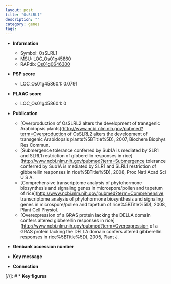 ```yaml
---
layout: post
title: "OsSLRL1"
description: ""
category: genes
tags: 
---
```


* **Information**  
    + Symbol: OsSLRL1  
    + MSU: [LOC_Os01g45860](http://rice.plantbiology.msu.edu/cgi-bin/ORF_infopage.cgi?orf=LOC_Os01g45860)  
    + RAPdb: [Os01g0646300](http://rapdb.dna.affrc.go.jp/viewer/gbrowse_details/irgsp1?name=Os01g0646300)  

* **PSP score**  
    + LOC_Os01g45860.1: 0.0791 

* **PLAAC score**  
    + LOC_Os01g45860.1: 0 

* **Publication**  
    + [Overproduction of OsSLRL2 alters the development of transgenic Arabidopsis plants](http://www.ncbi.nlm.nih.gov/pubmed?term=Overproduction of OsSLRL2 alters the development of transgenic Arabidopsis plants%5BTitle%5D), 2007, Biochem Biophys Res Commun.
    + [Submergence tolerance conferred by Sub1A is mediated by SLR1 and SLRL1 restriction of gibberellin responses in rice](http://www.ncbi.nlm.nih.gov/pubmed?term=Submergence tolerance conferred by Sub1A is mediated by SLR1 and SLRL1 restriction of gibberellin responses in rice%5BTitle%5D), 2008, Proc Natl Acad Sci U S A.
    + [Comprehensive transcriptome analysis of phytohormone biosynthesis and signaling genes in microspore/pollen and tapetum of rice](http://www.ncbi.nlm.nih.gov/pubmed?term=Comprehensive transcriptome analysis of phytohormone biosynthesis and signaling genes in microspore/pollen and tapetum of rice%5BTitle%5D), 2008, Plant Cell Physiol.
    + [Overexpression of a GRAS protein lacking the DELLA domain confers altered gibberellin responses in rice](http://www.ncbi.nlm.nih.gov/pubmed?term=Overexpression of a GRAS protein lacking the DELLA domain confers altered gibberellin responses in rice%5BTitle%5D), 2005, Plant J.

* **Genbank accession number**  

* **Key message**  

* **Connection**  

[//]: # * **Key figures**  


